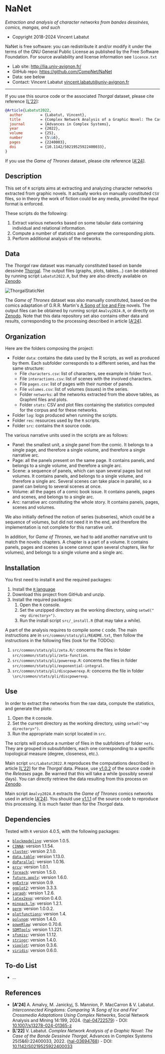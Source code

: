 NaNet
=======
*Extraction and analysis of character networks from bandes dessinées, comics, mangas, and such*

* Copyright 2018-2024 Vincent Labatut 

NaNet is free software: you can redistribute it and/or modify it under the terms of the GNU General Public License as published by the Free Software Foundation. For source availability and license information see `licence.txt`

* Lab site: http://lia.univ-avignon.fr/
* GitHub repo: https://github.com/CompNet/NaNet
* Data: see below
* Contact: Vincent Labatut <vincent.labatut@univ-avignon.fr>

-----------------------------------------------------------------------

If you use this source code or the associated *Thorgal* dataset, please cite reference [[L'22](#references)]:

```bibtex
@Article{Labatut2022,
  author        = {Labatut, Vincent},
  title         = {Complex Network Analysis of a Graphic Novel: The Case of the Bande Dessinée {Thorgal}},
  journal       = {Advances in Complex Systems},
  year          = {2022},
  volume        = {25},
  number        = {5\&6},
  pages         = {2240003},
  doi           = {10.1142/S0219525922400033},
}
```
If you use the *Game of Thrones* dataset, please cite reference [[A'24](#references)].


## Description
This set of `R` scripts aims at extracting and analyzing character networks extracted from graphic novels. It actually works on manually constituted `CSV` files, so in theory the work of fiction could be any media, provided the input format is enforced.

These scripts do the following:
1. Extract various networks based on some tabular data containing individual and relational information.
2. Compute a number of statistics and generate the corresponding plots.
3. Perform additional analysis of the networks.


## Data
The *Thorgal* raw dataset was manually constituted based on bande dessinée [Thorgal](https://en.wikipedia.org/wiki/Thorgal). The output files (graphs, plots, tables...) can be obtained by running script `Labatut2022.R`, but they are also directly available on [Zenodo](https://doi.org/10.5281/zenodo.6395874).

![ThorgalStaticNet](/data/Thorgal/network.svg)

The *Game of Thrones* dataset was also manually constituted, based on the comics adaptation of G.R.R. Martin's [A Song of Ice and Fire](https://en.wikipedia.org/wiki/A_Song_of_Ice_and_Fire) novels. The output files can be obtained by running script `Amalvy2024.R`, or directly on [Zenodo](https://doi.org/10.5281/zenodo.13893061). Note that this data repository set also contains other data and results, corresponding to the processing described in article [[A'24](#references)].


## Organization
Here are the folders composing the project:
* Folder `data`: contains the data used by the R scripts, as well as produced by them. Each subfolder corresponds to a different series, and has the same structure:
  * File `characters.csv`: list of characters, see example in folder `Test`.
  * File `interactions.csv`: list of scenes with the involved characters.
  * File `pages.csv`: list of pages with their number of panels.
  * File `volumes.csv`: list of volumes (issues) in the series.
  * Folder `networks`: all the networks extracted from the above tables, as Graphml files and plots.
  * Folder `stats`: CSV and plot files containing the statistics computed for the corpus and for these networks.
* Folder `log`: logs produced when running the scripts.
* Folder `res`: resources used by the `R` scripts.
* Folder `src`: contains the `R` source code.

The various narrative units used in the scripts are as follows:
* Panel: the smallest unit, a single panel from the comic. It belongs to a single page, and therefore a single volume, and therefore a single narrative arc.
* Page: all the panels present on the same page. It contains panels, and belongs to a single volume, and therefore a single arc.
* Scene: a sequence of panels, which can span several pages but not volumes. It contains panels, and belongs to a single volume, and therefore a single arc. Several scenes can take place in parallel, so a panel can belong to several scenes at once.
* Volume: all the pages of a comic book issue. It contains panels, pages and scenes, and belongs to a single arc.
* Arc: narrative arc constituting the whole story. It contains panels, pages, scenes and volumes.

We also initially defined the notion of series (subseries), which could be a sequence of volumes, but did not need it in the end, and therefore the implementation is not complete for this narrative unit.

In addition, for *Game of Thrones*, we had to add another narrative unit to match the novels: chapters. A chapter is a part of a volume. It contains panels, pages and scenes (a scene cannot span several chapters, like for volumes), and belongs to a single volume and a single arc. 


## Installation
You first need to install `R` and the required packages:

1. Install the [`R` language](https://www.r-project.org/)
2. Download this project from GitHub and unzip.
3. Install the required packages: 
   1. Open the `R` console.
   2. Set the unzipped directory as the working directory, using `setwd("<my directory>")`.
   3. Run the install script `src/_install.R` (that may take a while).

A part of the analysis requires to compile some `C` code. The main instructions are in `src/common/stats/pli/README.txt`, then follow the instructions in the following files (look for the TODOs):
1. `src/common/stats/pli/zeta.R/`: concerns the files in folder `src/common/stats/pli/zeta-function`.
2. `src/common/stats/pli/powerexp.R`: concerns the files in folder `src/common/stats/pli/exponential-integral`.
3. `src/common/stats/pli/discpowerexp.R`: concerns the file in folder `\src/common/stats/pli/discpowerexp`.


## Use
In order to extract the networks from the raw data, compute the statistics, and generate the plots:
1. Open the `R` console.
2. Set the current directory as the working directory, using `setwd("<my directory>")`.
3. Run the appropriate main script located in `src`.

The scripts will produce a number of files in the subfolders of folder `nets`. They are grouped in subsubfolders, each one corresponding to a specific topological measure (degree, closeness, etc.). 

Main script `src/Labatut2022.R` reproduces the computations described in article [[L'22](#references)] for the *Thorgal* data. Please, use [v1.0.2](https://github.com/CompNet/NaNet/releases/tag/v1.0.2) of the source code in the *Releases* page. Be warned that this will take a while (possibly several days). You can directly retrieve the data resulting from this process on [Zenodo](https://doi.org/10.5281/zenodo.6573491). 

Main script `Amalvy2024.R` extracts the *Game of Thrones* comics networks used in article [[A'24](#references)]. You should use [v1.1.1](https://github.com/CompNet/NaNet/releases/tag/v1.1.0) of the source code to reproduce this processing. It is much faster than for the *Thorgal* data.


## Dependencies
Tested with `R` version 4.0.5, with the following packages:
* [`blockmodeling`](https://cran.r-project.org/web/packages/blockmodeling/): version 1.0.5.
* [`CINNA`](https://cran.r-project.org/web/packages/CINNA/): version 1.1.54.
* [`cluster`](https://cran.rstudio.com/web/packages/cluster): version 2.1.0.
* [`data.table`](https://cran.r-project.org/web/packages/data.table/): version 1.13.0.
* [`doParallel`](https://cran.r-project.org/web/packages/doParallel/): version 1.0.16.
* [`ercv`](https://cran.r-project.org/web/packages/ercv/): version 1.0.1.
* [`foreach`](https://cran.r-project.org/web/packages/foreach/): version 1.5.0.
* [`future.apply`](https://cran.r-project.org/web/packages/future.apply/): version 1.6.0.
* [`ggExtra`](https://cran.r-project.org/web/packages/ggExtra/): version 0.9.
* [`ggplot2`](https://cran.r-project.org/web/packages/ggplot2/): version 3.3.3.
* [`igraph`](http://igraph.org/r/): version 1.2.6.
* [`latex2exp`](https://cran.r-project.org/web/packages/latex2exp/): version 0.4.0.
* [`minpack.lm`](https://cran.r-project.org/web/packages/minpack.lm/): version 1.2.1.
* [`perm`](https://cran.r-project.org/web/packages/perm/): version 1.0.0.2.
* [`plotfunctions`](https://cran.r-project.org/web/packages/plotfunctions): version 1.4.
* [`polynom`](https://cran.r-project.org/web/packages/polynom/): version 1.4.0.
* [`poweRlaw`](https://cran.r-project.org/web/packages/poweRlaw/): version 0.70.6.
* [`SDMTools`](https://cran.rstudio.com/web/packages/SDMTools): version 1.1.221.
* [`sfsmisc`](https://cran.r-project.org/web/packages/sfsmisc/): version 1.1.12.
* [`stringr`](https://cran.r-project.org/web/packages/stringr/): version 1.4.0.
* [`vioplot`](https://cran.r-project.org/web/packages/vioplot/): version 0.3.6.
* [`viridis`](https://cran.r-project.org/web/packages/viridis/): version 0.6.0.


## To-do List
* ...


## References
* **[A'24]** A. Amalvy, M. Janickyj, S. Mannion, P. MacCarron & V. Labatut. *Interconnected Kingdoms: Comparing 'A Song of Ice and Fire' Crossmedia Adaptations Using Complex Networks*, Social Network Analysis and Mining 14:199, 2024. ⟨[hal-04722579](https://hal.archives-ouvertes.fr/hal-04722579)⟩ - DOI: [10.1007/s13278-024-01365-z](http://doi.org/10.1007/s13278-024-01365-z)
* **[L'22]** V. Labatut. *Complex Network Analysis of a Graphic Novel: The Case of the Bande Dessinée Thorgal*, Advances in Complex Systems 25(5&6):22400033, 2022. ⟨[hal-03694768](https://hal.archives-ouvertes.fr/hal-03694768)⟩ - DOI: [10.1142/S0219525922400033](http://doi.org/10.1142/S0219525922400033)
